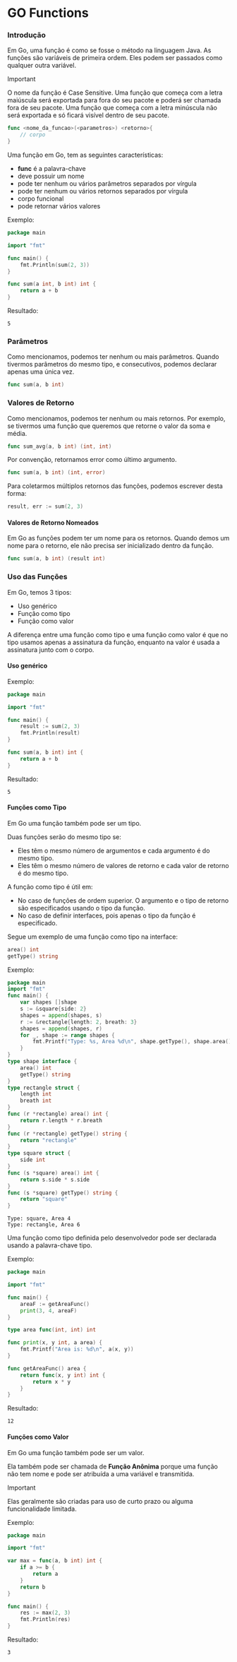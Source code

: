 # GO Functions

### Introdução

Em Go, uma função é como se fosse o método na linguagem Java.
As funções são variáveis de primeira ordem. Eles podem ser passados como qualquer outra variável.

> [!IMPORTANT]
> O nome da função é Case Sensitive.
> Uma função que começa com a letra maiúscula será exportada para fora do seu pacote e poderá ser chamada fora de seu pacote.
> Uma função que começa com a letra minúscula não será exportada e só ficará visível dentro de seu pacote.

```go
func <nome_da_funcao>(<parametros>) <retorno>{
    // corpo
}
```

Uma função em Go, tem as seguintes características:

- **func** é a palavra-chave
- deve possuir um nome
- pode ter nenhum ou vários parâmetros separados por vírgula
- pode ter nenhum ou vários retornos separados por vírgula
- corpo funcional
- pode retornar vários valores

Exemplo:

```go
package main

import "fmt"

func main() {
	fmt.Println(sum(2, 3))
}

func sum(a int, b int) int {
	return a + b
}
```

Resultado:

```text
5
```

### Parâmetros

Como mencionamos, podemos ter nenhum ou mais parâmetros.
Quando tivermos parâmetros do mesmo tipo, e consecutivos, podemos declarar apenas uma única vez.

```go
func sum(a, b int)
```

### Valores de Retorno

Como mencionamos, podemos ter nenhum ou mais retornos.
Por exemplo, se tivermos uma função que queremos que retorne o valor da soma e média.

```go
func sum_avg(a, b int) (int, int)
```

Por convenção, retornamos error como último argumento.

```go
func sum(a, b int) (int, error)
```

Para coletarmos múltiplos retornos das funções, podemos escrever desta forma:

```go
result, err := sum(2, 3)
```

#### Valores de Retorno Nomeados

Em Go as funções podem ter um nome para os retornos.
Quando demos um nome para o retorno, ele não precisa ser inicializado dentro da função.

```go
func sum(a, b int) (result int)
```

### Uso das Funções

Em Go, temos 3 tipos:

- Uso genérico
- Função como tipo
- Função como valor

A diferença entre uma função como tipo e uma função como valor é que no tipo usamos apenas a assinatura da função, enquanto na valor é usada a assinatura junto com o corpo.

#### Uso genérico

Exemplo:

```go
package main

import "fmt"

func main() {
    result := sum(2, 3)
    fmt.Println(result)
}

func sum(a, b int) int {
    return a + b
}
```

Resultado:

```text
5
```

#### Funções como Tipo

Em Go uma função também pode ser um tipo.

Duas funções serão do mesmo tipo se:

- Eles têm o mesmo número de argumentos e cada argumento é do mesmo tipo.
- Eles têm o mesmo número de valores de retorno e cada valor de retorno é do mesmo tipo.

A função como tipo é útil em:

- No caso de funções de ordem superior. O argumento e o tipo de retorno são especificados usando o tipo da função.
- No caso de definir interfaces, pois apenas o tipo da função é especificado.

Segue um exemplo de uma função como tipo na interface:

```go
area() int
getType() string
```

Exemplo:
```go
package main
import "fmt"
func main() {
    var shapes []shape
    s := &square{side: 2}
    shapes = append(shapes, s)
    r := &rectangle{length: 2, breath: 3}
    shapes = append(shapes, r)
    for _, shape := range shapes {
        fmt.Printf("Type: %s, Area %d\n", shape.getType(), shape.area())
    }
}
type shape interface {
    area() int
    getType() string
}
type rectangle struct {
    length int
    breath int
}
func (r *rectangle) area() int {
    return r.length * r.breath
}
func (r *rectangle) getType() string {
    return "rectangle"
}
type square struct {
    side int
}
func (s *square) area() int {
    return s.side * s.side
}
func (s *square) getType() string {
    return "square"
}
```

```text
Type: square, Area 4
Type: rectangle, Area 6
```

Uma função como tipo definida pelo desenvolvedor pode ser declarada usando a palavra-chave tipo.

Exemplo:

```go
package main

import "fmt"

func main() {
    areaF := getAreaFunc()
    print(3, 4, areaF)
}

type area func(int, int) int

func print(x, y int, a area) {
    fmt.Printf("Area is: %d\n", a(x, y))
}

func getAreaFunc() area {
    return func(x, y int) int {
        return x * y
    }
}
```

Resultado:

```text
12
```

#### Funções como Valor

Em Go uma função também pode ser um valor.

Ela também pode ser chamada de **Função Anônima** porque uma função não tem nome e pode ser atribuída a uma variável e transmitida.

> [!IMPORTANT]
> Elas geralmente são criadas para uso de curto prazo ou alguma funcionalidade limitada.

Exemplo:

```go
package main

import "fmt"

var max = func(a, b int) int {
    if a >= b {
        return a
    }
    return b
}

func main() {
    res := max(2, 3)
    fmt.Println(res)
}
```

Resultado:

```text
3
```
